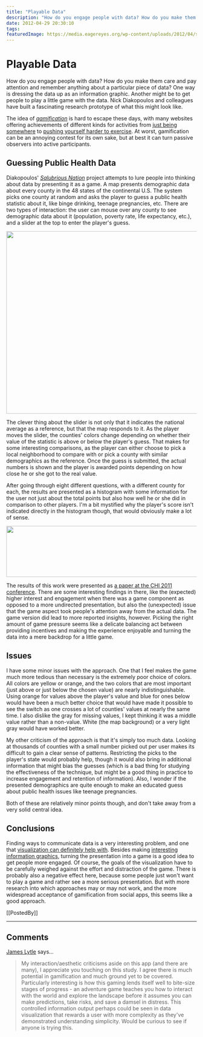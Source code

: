 ```yaml
---
title: "Playable Data"
description: "How do you engage people with data? How do you make them care and pay attention and remember anything about a particular piece of data? One way is dressing the data up as an information graphic. Another might be to get people to play a little game with the data. Nick Diakopoulos and colleagues have built a fascinating research prototype of what this might look like."
date: 2012-04-29 20:30:10
tags:
featuredImage: https://media.eagereyes.org/wp-content/uploads/2012/04/salubrious.png
---
```


# Playable Data

How do you engage people with data? How do you make them care and pay attention and remember anything about a particular piece of data? One way is dressing the data up as an information graphic. Another might be to get people to play a little game with the data. Nick Diakopoulos and colleagues have built a fascinating research prototype of what this might look like.

The idea of <em><a href="http://en.wikipedia.org/wiki/Gamification">gamification</a></em> is hard to escape these days, with many websites offering achievements of different kinds for activities from <a href="https://foursquare.com/">just being somewhere</a> to <a href="http://www.fitocracy.com/">pushing yourself harder to exercise</a>. At worst, gamification can be an annoying contest for its own sake, but at best it can turn passive observers into active participants.

## Guessing Public Health Data

Diakopoulos' <em><a href="http://www.salubriousnation.com/">Salubrious Nation</a></em> project attempts to lure people into thinking about data by presenting it as a game. A map presents demographic data about every county in the 48 states of the continental U.S. The system picks one county at random and asks the player to guess a public health statistic about it, like binge drinking, teenage pregnancies, etc. There are two types of interaction: the user can mouse over any county to see demographic data about it (population, poverty rate, life expectancy, etc.), and a slider at the top to enter the player's guess.

<p align="center"><img class="aligncenter size-full wp-image-1869" title="Salubrious Nation" src="https://media.eagereyes.org/wp-content/uploads/2012/04/salubrious.png" alt="" width="600" height="483" /></p>

The clever thing about the slider is not only that it indicates the national average as a reference, but that the map responds to it. As the player moves the slider, the counties' colors change depending on whether their value of the statistic is above or below the player's guess. That makes for some interesting comparisons, as the player can either choose to pick a local neighborhood to compare with or pick a county with similar demographics as the reference. Once the guess is submitted, the actual numbers is shown and the player is awarded points depending on how close he or she got to the real value.

After going through eight different questions, with a different county for each, the results are presented as a histogram with some information for the user not just about the total points but also how well he or she did in comparison to other players. I'm a bit mystified why the player's score isn't indicated directly in the histogram though, that would obviously make a lot of sense.

<p align="center"><img class="aligncenter size-full wp-image-1868" title="salubrious-score" src="https://media.eagereyes.org/wp-content/uploads/2012/04/salubrious-score.png" alt="" width="600" height="135" /></p>

The results of this work were presented as <a href="http://www.nickdiakopoulos.com/playable-data/">a paper at the CHI 2011 conference</a>. There are some interesting findings in there, like the (expected) higher interest and engagement when there was a game component as opposed to a more undirected presentation, but also the (unexpected) issue that the game aspect took people's attention away from the actual data. The game version did lead to more reported insights, however. Picking the right amount of game pressure seems like a delicate balancing act between providing incentives and making the experience enjoyable and turning the data into a mere backdrop for a little game.

## Issues

I have some minor issues with the approach. One that I feel makes the game much more tedious than necessary is the extremely poor choice of colors. All colors are yellow or orange, and the two colors that are most important (just above or just below the chosen value) are nearly indistinguishable. Using orange for values above the player's value and blue for ones below would have been a much better choice that would have made it possible to see the switch as one crosses a lot of counties' values at nearly the same time. I also dislike the gray for missing values, I kept thinking it was a middle value rather than a non-value. White (the map background) or a very light gray would have worked better.

My other criticism of the approach is that it's simply too much data. Looking at thousands of counties with a small number picked out per user makes its difficult to gain a clear sense of patterns. Restricting the picks to the player's state would probably help, though it would also bring in additional information that might bias the guesses (which is a bad thing for studying the effectiveness of the technique, but might be a good thing in practice to increase engagement and retention of information). Also, I wonder if the presented demographics are quite enough to make an educated guess about public health issues like teenage pregnancies.

Both of these are relatively minor points though, and don't take away from a very solid central idea.

## Conclusions

Finding ways to communicate data is a very interesting problem, and one that <a title="What Does It Mean to Inform?" href="/journalism/what-does-it-mean-to-inform">visualization can definitely help with</a>. Besides making <a title="Want to Make A Chart Memorable? Add Junk" href="/blog/2011/want-to-make-chart-memorable-add-junk">interesting information graphics</a>, turning the presentation into a game is a good idea to get people more engaged. Of course, the goals of the visualization have to be carefully weighed against the effort and distraction of the game. There is probably also a negative effect here, because some people just won't want to play a game and rather see a more serious presentation. But with more research into which approaches may or may not work, and the more widespread acceptance of gamification from social apps, this seems like a good approach.

[[PostedBy]]

<aside class="comments">

---
## Comments

<a href="http://www.juiceanalytics.com" rel="nofollow noopener" target="_blank">James Lytle</a> says…
>	My interaction/aesthetic criticisms aside on this app (and there are many), I appreciate you touching on this study. I agree there is much potential in gamification and much ground yet to be covered. Particularly interesting is how this gaming lends itself well to bite-size stages of progress - an adventure game teaches you how to interact with the world and explore the landscape before it assumes you can make predictions, take risks, and save a damsel in distress. This controlled information output perhaps could be seen in data visualization that rewards a user with more complexity as they've demonstrated understanding simplicity. Would be curious to see if anyone is trying this.

</aside>

